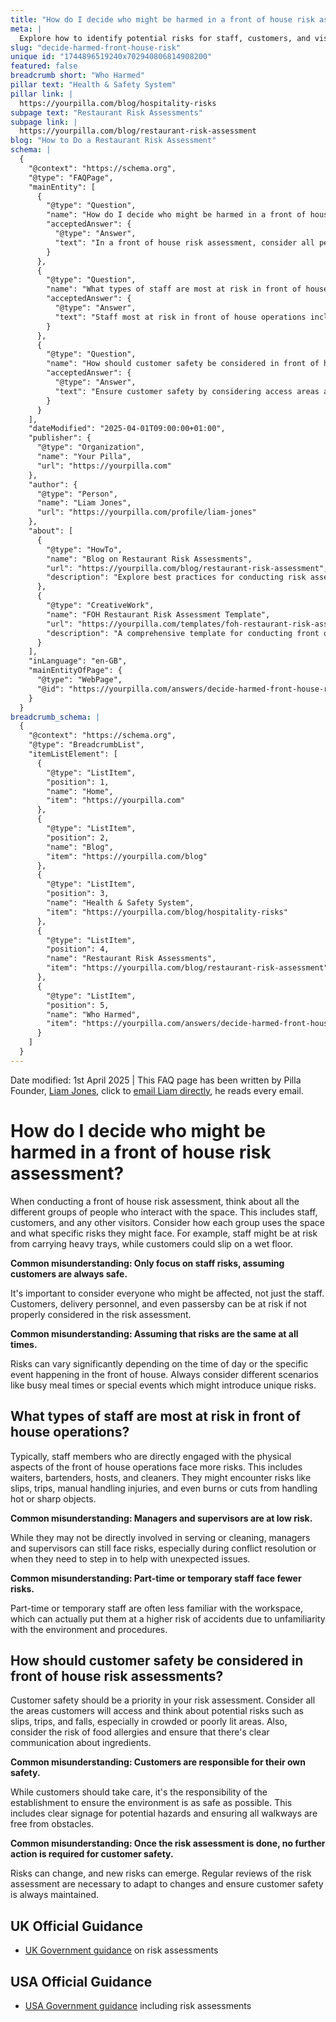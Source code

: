 ```yaml
---
title: "How do I decide who might be harmed in a front of house risk assessment?"
meta: |
  Explore how to identify potential risks for staff, customers, and visitors in front of house operations, and the common misconceptions in risk assessments.
slug: "decide-harmed-front-house-risk"
unique id: "1744896519240x702940806814908200"
featured: false
breadcrumb short: "Who Harmed"
pillar text: "Health & Safety System"
pillar link: |
  https://yourpilla.com/blog/hospitality-risks
subpage text: "Restaurant Risk Assessments"
subpage link: |
  https://yourpilla.com/blog/restaurant-risk-assessment
blog: "How to Do a Restaurant Risk Assessment"
schema: |
  {
    "@context": "https://schema.org",
    "@type": "FAQPage",
    "mainEntity": [
      {
        "@type": "Question",
        "name": "How do I decide who might be harmed in a front of house risk assessment?",
        "acceptedAnswer": {
          "@type": "Answer",
          "text": "In a front of house risk assessment, consider all people who interact with the space, including staff, customers, and any other visitors. Assess how each group uses the space and specific risks they face, such as staff risk from carrying heavy trays and customers potentially slipping on wet floors. Always include various scenarios like busy meal times or special events which could introduce additional risks."
        }
      },
      {
        "@type": "Question",
        "name": "What types of staff are most at risk in front of house operations?",
        "acceptedAnswer": {
          "@type": "Answer",
          "text": "Staff most at risk in front of house operations include those directly involved in physical tasks, such as waiters, bartenders, hosts, and cleaners. Common risks include slips, trips, manual handling injuries, and injuries from hot or sharp objects. Managers and supervisors, although not always directly involved, can also face risks related to conflict resolution or emergency handling."
        }
      },
      {
        "@type": "Question",
        "name": "How should customer safety be considered in front of house risk assessments?",
        "acceptedAnswer": {
          "@type": "Answer",
          "text": "Ensure customer safety by considering access areas and potential hazards like slips, trips, and falls, especially in crowded or dimly lit sections. Emphasize clear communication about food ingredients to manage allergy risks. Regular updates to the risk assessment are necessary to respond to changes and manage new risks effectively, ensuring the environment remains safe."
        }
      }
    ],
    "dateModified": "2025-04-01T09:00:00+01:00",
    "publisher": {
      "@type": "Organization",
      "name": "Your Pilla",
      "url": "https://yourpilla.com"
    },
    "author": {
      "@type": "Person",
      "name": "Liam Jones",
      "url": "https://yourpilla.com/profile/liam-jones"
    },
    "about": [
      {
        "@type": "HowTo",
        "name": "Blog on Restaurant Risk Assessments",
        "url": "https://yourpilla.com/blog/restaurant-risk-assessment",
        "description": "Explore best practices for conducting risk assessments in restaurant settings to ensure safety for both staff and customers."
      },
      {
        "@type": "CreativeWork",
        "name": "FOH Restaurant Risk Assessment Template",
        "url": "https://yourpilla.com/templates/foh-restaurant-risk-assessment",
        "description": "A comprehensive template for conducting front of house risk assessments in restaurants, designed to improve safety and compliance."
      }
    ],
    "inLanguage": "en-GB",
    "mainEntityOfPage": {
      "@type": "WebPage",
      "@id": "https://yourpilla.com/answers/decide-harmed-front-house-risk"
    }
  }
breadcrumb_schema: |
  {
    "@context": "https://schema.org",
    "@type": "BreadcrumbList",
    "itemListElement": [
      {
        "@type": "ListItem",
        "position": 1,
        "name": "Home",
        "item": "https://yourpilla.com"
      },
      {
        "@type": "ListItem",
        "position": 2,
        "name": "Blog",
        "item": "https://yourpilla.com/blog"
      },
      {
        "@type": "ListItem",
        "position": 3,
        "name": "Health & Safety System",
        "item": "https://yourpilla.com/blog/hospitality-risks"
      },
      {
        "@type": "ListItem",
        "position": 4,
        "name": "Restaurant Risk Assessments",
        "item": "https://yourpilla.com/blog/restaurant-risk-assessment"
      },
      {
        "@type": "ListItem",
        "position": 5,
        "name": "Who Harmed",
        "item": "https://yourpilla.com/answers/decide-harmed-front-house-risk"
      }
    ]
  }
---
```


Date modified: 1st April 2025 | This FAQ page has been written by Pilla Founder, [Liam Jones](https://yourpilla.com/profile/liam-jones), click to [email Liam directly](https://mailto:liam@yourpilla.com), he reads every email.

# How do I decide who might be harmed in a front of house risk assessment?

When conducting a front of house risk assessment, think about all the different groups of people who interact with the space. This includes staff, customers, and any other visitors. Consider how each group uses the space and what specific risks they might face. For example, staff might be at risk from carrying heavy trays, while customers could slip on a wet floor.

**Common misunderstanding: Only focus on staff risks, assuming customers are always safe.**

It's important to consider everyone who might be affected, not just the staff. Customers, delivery personnel, and even passersby can be at risk if not properly considered in the risk assessment.

**Common misunderstanding: Assuming that risks are the same at all times.**

Risks can vary significantly depending on the time of day or the specific event happening in the front of house. Always consider different scenarios like busy meal times or special events which might introduce unique risks.

## What types of staff are most at risk in front of house operations?

Typically, staff members who are directly engaged with the physical aspects of the front of house operations face more risks. This includes waiters, bartenders, hosts, and cleaners. They might encounter risks like slips, trips, manual handling injuries, and even burns or cuts from handling hot or sharp objects.

**Common misunderstanding: Managers and supervisors are at low risk.**

While they may not be directly involved in serving or cleaning, managers and supervisors can still face risks, especially during conflict resolution or when they need to step in to help with unexpected issues.

**Common misunderstanding: Part-time or temporary staff face fewer risks.**

Part-time or temporary staff are often less familiar with the workspace, which can actually put them at a higher risk of accidents due to unfamiliarity with the environment and procedures.

## How should customer safety be considered in front of house risk assessments?

Customer safety should be a priority in your risk assessment. Consider all the areas customers will access and think about potential risks such as slips, trips, and falls, especially in crowded or poorly lit areas. Also, consider the risk of food allergies and ensure that there's clear communication about ingredients.

**Common misunderstanding: Customers are responsible for their own safety.**

While customers should take care, it's the responsibility of the establishment to ensure the environment is as safe as possible. This includes clear signage for potential hazards and ensuring all walkways are free from obstacles.

**Common misunderstanding: Once the risk assessment is done, no further action is required for customer safety.**

Risks can change, and new risks can emerge. Regular reviews of the risk assessment are necessary to adapt to changes and ensure customer safety is always maintained.

## UK Official Guidance

-   [UK Government guidance](https://www.hse.gov.uk/catering/risk.htm) on risk assessments

## USA Official Guidance

-   [USA Government guidance](https://www.fda.gov/regulatory-information/search-fda-guidance-documents/draft-guidance-industry-hazard-analysis-and-risk-based-preventive-controls-human-food) including risk assessments